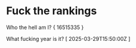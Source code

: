 # Fuck the rankings

Who the hell am I?
{ 16515335 }

What fucking year is it?
[ 2025-03-29T15:50:00Z ]
